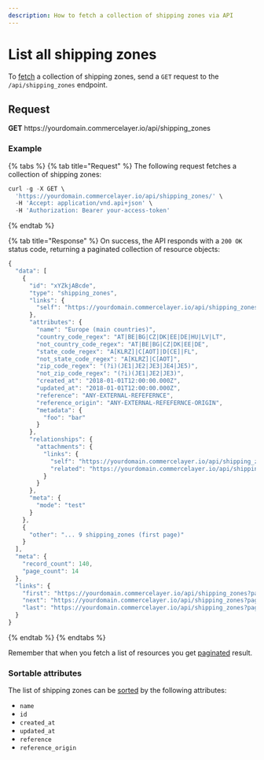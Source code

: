 ```yaml
---
description: How to fetch a collection of shipping zones via API
---
```


# List all shipping zones

To <a href="https://docs.commercelayer.io/developers/fetching-resources" target="_blank">fetch</a> a collection of shipping zones, send a `GET` request to the `/api/shipping_zones` endpoint.

## Request

**GET** https://<i></i>yourdomain.commercelayer.io/api/shipping_zones

### **Example**

{% tabs %}
{% tab title="Request" %}
The following request fetches a collection of shipping zones:

```javascript
curl -g -X GET \
  'https://yourdomain.commercelayer.io/api/shipping_zones/' \
  -H 'Accept: application/vnd.api+json' \
  -H 'Authorization: Bearer your-access-token'
```
{% endtab %}

{% tab title="Response" %}
On success, the API responds with a `200 OK` status code, returning a paginated collection of resource objects:

```javascript
{
  "data": [
    {
      "id": "xYZkjABcde",
      "type": "shipping_zones",
      "links": {
        "self": "https://yourdomain.commercelayer.io/api/shipping_zones/xYZkjABcde"
      },
      "attributes": {
        "name": "Europe (main countries)",
        "country_code_regex": "AT|BE|BG|CZ|DK|EE|DE|HU|LV|LT",
        "not_country_code_regex": "AT|BE|BG|CZ|DK|EE|DE",
        "state_code_regex": "A[KLRZ]|C[AOT]|D[CE]|FL",
        "not_state_code_regex": "A[KLRZ]|C[AOT]",
        "zip_code_regex": "(?i)(JE1|JE2|JE3|JE4|JE5)",
        "not_zip_code_regex": "(?i)(JE1|JE2|JE3)",
        "created_at": "2018-01-01T12:00:00.000Z",
        "updated_at": "2018-01-01T12:00:00.000Z",
        "reference": "ANY-EXTERNAL-REFEFERNCE",
        "reference_origin": "ANY-EXTERNAL-REFEFERNCE-ORIGIN",
        "metadata": {
          "foo": "bar"
        }
      },
      "relationships": {
        "attachments": {
          "links": {
            "self": "https://yourdomain.commercelayer.io/api/shipping_zones/xYZkjABcde/relationships/attachments",
            "related": "https://yourdomain.commercelayer.io/api/shipping_zones/xYZkjABcde/attachments"
          }
        }
      },
      "meta": {
        "mode": "test"
      }
    },
    {
      "other": "... 9 shipping_zones (first page)"
    }
  ],
  "meta": {
    "record_count": 140,
    "page_count": 14
  },
  "links": {
    "first": "https://yourdomain.commercelayer.io/api/shipping_zones?page[number]=1&page[size]=10",
    "next": "https://yourdomain.commercelayer.io/api/shipping_zones?page[number]=2&page[size]=10",
    "last": "https://yourdomain.commercelayer.io/api/shipping_zones?page[number]=14&page[size]=10"
  }
}
```
{% endtab %}
{% endtabs %}

Remember that when you fetch a list of resources you get <a href="https://docs.commercelayer.io/developers/pagination" target="_blank">paginated</a> result.

### Sortable attributes

The list of shipping zones can be <a href="https://docs.commercelayer.io/developers/sorting-results" target="_blank">sorted</a> by the following attributes:

* `name`
* `id`
* `created_at`
* `updated_at`
* `reference`
* `reference_origin`

